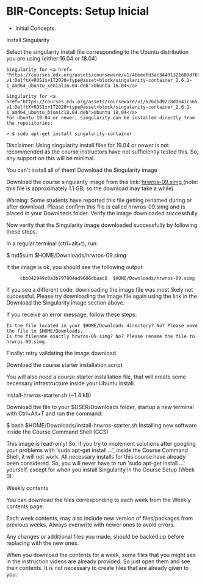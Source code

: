 # BIR-Concepts: Setup Inicial
- Initial Concepts.

Install Singularity

Select the singularity install file corresponding to the Ubuntu distribution you are using (either 16.04 or 18.04)

    Singularity for <a href= "https://courses.edx.org/assets/courseware/v1/4beeefd3ac34401321609d7697f9097f/asset-v1:DelftX+ROS1x+1T2020+type@asset+block/singularity-container_2.6.1-1_amd64_ubuntu_xenial16.04.deb">Ubuntu 16.04</a>

    Singularity for <a href="https://courses.edx.org/assets/courseware/v1/626dbd92c8dd641c5657f8d9ec43ead2/asset-v1:DelftX+ROS1x+1T2020+type@asset+block/singularity-container_2.6.1-1_amd64_ubuntu_bionic18.04.deb">Ubuntu 18.04</a>
    For Ubuntu 19.04 or newer, singularity can be installed directly from the repositories:

    > $ sudo apt-get install singularity-container

   Disclaimer: Using singularity install files for 19.04 or newer is not recommended as the course instructors have not sufficiently tested this. So, any support on this will be minimal.

You can't install all of them!
Download the Singularity image

Download the course singularity image from this link: <a href= "https://surfdrive.surf.nl/files/index.php/s/pp59nr2PLr2QGNg/download"> hrwros-09.simg </a> (note: this file is approximately 1.1 GB, so the download may take a while).

Warning: Some students have reported this file getting renamed during or after download. Please confirm this file is called hrwros-09.simg and is placed in your Downloads folder.
Verify the image downloaded successfully

Now verify that the Singularity image downloaded successfully by following these steps.

In a regular terminal (ctrl+alt+t), run:

$ md5sum $HOME/Downloads/hrwros-09.simg

If the image is ok, you should see the following output:

         cbb042949c0a3b797804ad9606dbaac8  $HOME/Downloads/hrwros-09.simg

If you see a different code, downloading the image file was most likely not successful. Please try downloading the image file again using the link in the Download the Singularity image section above.

If you receive an error message, follow these steps:

    Is the file located in your $HOME/Downloads directory? No? Please move the file to $HOME/Downloads.
    Is the filename exactly hrwros-09.simg? No? Please rename the file to hrwros-09.simg.

Finally: retry validating the image download.

Download the course starter installation script

You will also need a course starter installation file, that will create some necessary infrastructure inside your Ubuntu install.

install-hrwros-starter.sh (~1.4 kB)

Download the file to your $USER/Downloads folder, startup a new terminal with Ctrl+Alt+T and run the command:

$ bash $HOME/Downloads/install-hrwros-starter.sh
Installing new software inside the Course Command Shell (CCS)

This image is read-only! So, if you try to implement solutions after googling your problems with 'sudo apt-get install ...', inside the Course Command Shell, it will not work. All necessary installs for this course have already been considered. So, you will never have to run 'sudo apt-get install ...' yourself, except for when you install Singularity in the Course Setup (Week 0).

Weekly contents

You can download the files corresponding to each week from the Weekly contents page.

Each week contents, may also include new version of files/packages from previous weeks, Always overwrite with newer ones to avoid errors.

Any changes or additional files you made, should be backed up before replacing with the new ones.

When you download the contents for a week, some files that you might see in the instruction videos are already provided. So just open them and see their contents. It is not necessary to create files that are already given to you.
